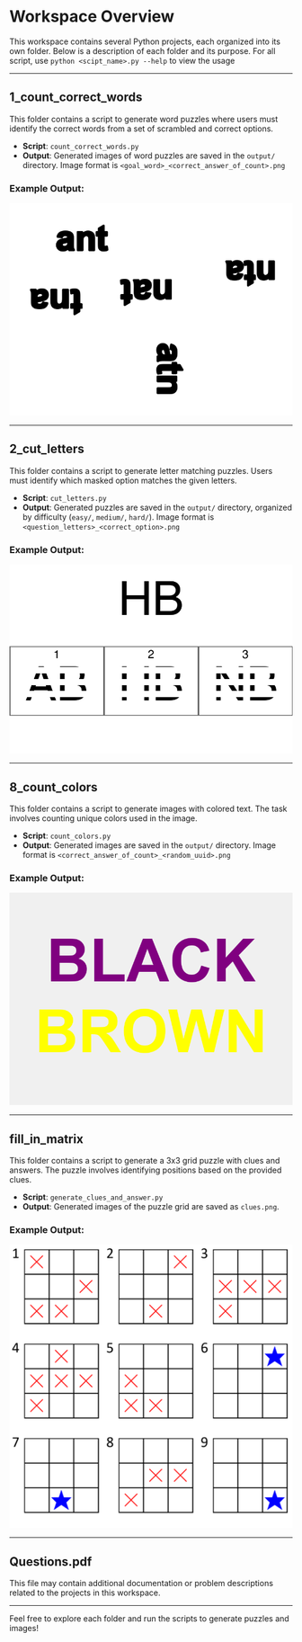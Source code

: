 # Workspace Overview

This workspace contains several Python projects, each organized into its own folder. Below is a description of each folder and its purpose. For all script, use `python <scipt_name>.py --help` to view the usage

---

## 1_count_correct_words
This folder contains a script to generate word puzzles where users must identify the correct words from a set of scrambled and correct options.

- **Script**: `count_correct_words.py`
- **Output**: Generated images of word puzzles are saved in the `output/` directory. Image format is `<goal_word>_<correct_answer_of_count>.png`

### Example Output:
![Example Output](1_count_correct_words/output/ant_1.png)

---

## 2_cut_letters
This folder contains a script to generate letter matching puzzles. Users must identify which masked option matches the given letters.

- **Script**: `cut_letters.py`
- **Output**: Generated puzzles are saved in the `output/` directory, organized by difficulty (`easy/`, `medium/`, `hard/`). Image format is `<question_letters>_<correct_option>.png`

### Example Output:
![Example Output](2_cut_letters/output/easy/HB_2.png)

---

## 8_count_colors
This folder contains a script to generate images with colored text. The task involves counting unique colors used in the image.

- **Script**: `count_colors.py`
- **Output**: Generated images are saved in the `output/` directory. Image format is `<correct_answer_of_count>_<random_uuid>.png`

### Example Output:
![Example Output](8_count_colors/output/4_1JJI.png)

---

## fill_in_matrix
This folder contains a script to generate a 3x3 grid puzzle with clues and answers. The puzzle involves identifying positions based on the provided clues.

- **Script**: `generate_clues_and_answer.py`
- **Output**: Generated images of the puzzle grid are saved as `clues.png`.

### Example Output:
![Example Output](fill_in_matrix/clues.png)

---

## Questions.pdf
This file may contain additional documentation or problem descriptions related to the projects in this workspace.

---

Feel free to explore each folder and run the scripts to generate puzzles and images!